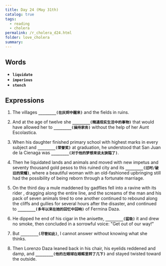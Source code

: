```yaml
---
title: Day 24 (May 31th)
catalog: true
tags: 
  - reading
  - cholera
permalink: /r_cholera_d24.html
folder: love_cholera
summary: 
---
```


## Words

-   <b data-toggle="tooltip" data-original-title="{{site.data.glossary.liquidate}}">`liquidate`</b>
-   <b data-toggle="tooltip" data-original-title="{{site.data.glossary.imperious}}">`imperious`</b>
-   <b data-toggle="tooltip" data-original-title="{{site.data.glossary.stench}}">`stench`</b>

## Expressions

1.  The villages <b data-toggle="tooltip" data-original-title="{{site.data.answers.bd_a}}">`________(在灰烬中醒来)`</b> and the fields in ruins.

2.  And at the age of twelve she <b data-toggle="tooltip" data-original-title="{{site.data.answers.bd_b}}">`________(精通现实生活中的事物)`</b> that would have allowed her to <b data-toggle="tooltip" data-original-title="{{site.data.answers.bd_b2}}">`________(操持家务)`</b> without the help of her Aunt Escolastica.

3.  When his daughter finished primary school with highest marks in every subject and <b data-toggle="tooltip" data-original-title="{{site.data.answers.bd_c}}">`________(荣誉奖)`</b> at graduation, he understood that San Juan de la Cienaga was <b data-toggle="tooltip" data-original-title="{{site.data.answers.bd_c2}}">`________(对于他的梦想来说太狭隘了)`</b>.

4.  Then he liquidated lands and animals and moved with new impetus and seventy thousand gold pesos to this ruined city and its <b data-toggle="tooltip" data-original-title="{{site.data.answers.bd_d}}">`________(过时/破旧的荣耀)`</b>, where a beautiful woman with an old-fashioned upbringing still had the possibility of being reborn through a fortunate marriage.

5.  On the third day a mule maddened by gadflies fell into a ravine with its rider , dragging along the entire line, and the screams of the man and his pack of seven animals tired to one another continued to rebound along the cliffs and gullies for several hours after the disaster, and continued to <b data-toggle="tooltip" data-original-title="{{site.data.answers.bd_e}}">`________(多年以来在她的回忆中回响)`</b> of Fermina Daza.

6.  He dipped he end of his cigar in the anisette, <b data-toggle="tooltip" data-original-title="{{site.data.answers.bd_f}}">`________(猛吸)`</b> it and drew no smoke, then concluded in a sorrowful voice: "Get out of our way!"

7.  But <b data-toggle="tooltip" data-original-title="{{site.data.answers.bd_g}}">`________(尽管如此)`</b>, I cannot answer without knowing what she thinks.

8.  Then Lorenzo Daza leaned back in his chair, his eyelids reddened and damp, and <b data-toggle="tooltip" data-original-title="{{site.data.answers.bd_h}}">`________(他的左眼球在眼眶里转了几下)`</b> and stayed twisted toward the outside.



